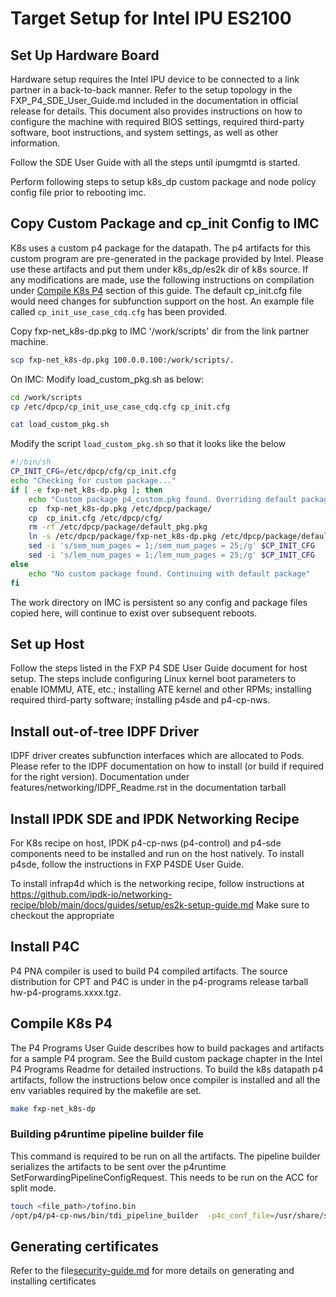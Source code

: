 # Target Setup for Intel IPU ES2100

## Set Up Hardware Board

Hardware setup requires the Intel IPU device to be connected to a link partner
in a back-to-back manner. Refer to the setup topology in the
FXP_P4_SDE_User_Guide.md included in the documentation in official release
for details. This document also provides instructions on how to configure the
machine with required BIOS settings, required third-party software, boot
instructions, and system settings, as well as other information.

Follow the SDE User Guide with all the steps until ipumgmtd is started.

Perform following steps to setup k8s_dp custom package and node policy
config file prior to rebooting imc.

## Copy Custom Package and cp_init Config to IMC

K8s uses a custom p4 package for the datapath. The p4 artifacts for
this custom program are pre-generated in the package provided by Intel.
Please use these artifacts and put them under k8s_dp/es2k dir of k8s source.
If any modifications are made, use the following instructions on
compilation under [Compile K8s P4](#compile-k8s-p4)
section of this guide. The default cp_init.cfg file would need changes for subfunction support
on the host. An example file called `cp_init_use_case_cdq.cfg` has been provided.

Copy fxp-net_k8s-dp.pkg to IMC '/work/scripts' dir from the link partner machine.

  ```bash
  scp fxp-net_k8s-dp.pkg 100.0.0.100:/work/scripts/.
  ```

  On IMC:
  Modify load_custom_pkg.sh as below:

  ```bash
  cd /work/scripts
  cp /etc/dpcp/cp_init_use_case_cdq.cfg cp_init.cfg
  ```

  ```bash
  cat load_custom_pkg.sh
  ```
  Modify the script `load_custom_pkg.sh`
  so that it looks like the below

  ```bash
  #!/bin/sh
  CP_INIT_CFG=/etc/dpcp/cfg/cp_init.cfg
  echo "Checking for custom package..."
  if [ -e fxp-net_k8s-dp.pkg ]; then
      echo "Custom package p4_custom.pkg found. Overriding default package"
      cp  fxp-net_k8s-dp.pkg /etc/dpcp/package/
      cp  cp_init.cfg /etc/dpcp/cfg/
      rm -rf /etc/dpcp/package/default_pkg.pkg
      ln -s /etc/dpcp/package/fxp-net_k8s-dp.pkg /etc/dpcp/package/default_pkg.pkg
      sed -i 's/sem_num_pages = 1;/sem_num_pages = 25;/g' $CP_INIT_CFG
      sed -i 's/lem_num_pages = 1;/lem_num_pages = 25;/g' $CP_INIT_CFG
  else
      echo "No custom package found. Continuing with default package"
  fi
  ```

The work directory on IMC is persistent so any config and package files
copied here, will continue to exist over subsequent reboots.

## Set up Host

Follow the steps listed in the FXP P4 SDE User Guide document for host setup.
The steps include configuring Linux kernel boot parameters to
enable IOMMU, ATE, etc.; installing ATE kernel and other RPMs; installing
required third-party software; installing p4sde and p4-cp-nws.

## Install out-of-tree IDPF Driver

IDPF driver creates subfunction interfaces which are allocated to Pods.
Please refer to the IDPF documentation on how to install (or build if required for
the right version). Documentation under features/networking/IDPF_Readme.rst in the 
documentation tarball

## Install IPDK SDE and IPDK Networking Recipe

For K8s recipe on host, IPDK p4-cp-nws (p4-control) and p4-sde components need to be installed
and run on the host natively.
To install p4sde, follow the instructions in FXP P4SDE User Guide.

To install infrap4d which is the networking recipe, follow instructions at
https://github.com/ipdk-io/networking-recipe/blob/main/docs/guides/setup/es2k-setup-guide.md
Make sure to checkout the appropriate

## Install P4C

P4 PNA compiler is used to build P4 compiled artifacts. The source distribution
for CPT and P4C is under in the p4-programs release tarball hw-p4-programs.xxxx.tgz.

## Compile K8s P4

The P4 Programs User Guide describes how to build packages and
artifacts for a sample P4 program. See the Build custom package
chapter in the Intel P4 Programs Readme for detailed instructions.
To build the k8s datapath p4 artifacts, follow the instructions below once compiler
is installed and all the env variables required by the makefile are set.

```bash
make fxp-net_k8s-dp
```

### Building p4runtime pipeline builder file
This command is required to be run on all the artifacts. The pipeline builder serializes the artifacts to be sent over
the p4runtime SetForwardingPipelineConfigRequest. This needs to be run on the ACC for split mode.

```bash
touch <file_path>/tofino.bin
/opt/p4/p4-cp-nws/bin/tdi_pipeline_builder  -p4c_conf_file=/usr/share/stratum/es2k/es2k_skip_p4.conf  -bf_pipeline_config_binary_file=<file_path>/k8s_dp.pb.bin
```

## Generating certificates

Refer to the file[security-guide.md](security/security-guide.md) for more details on generating and installing certificates
